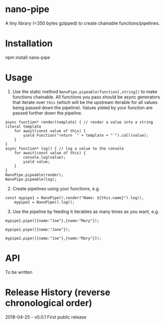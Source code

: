 # nano-pipe
A tiny library (<350 bytes gzipped) to create chainable functions/pipelines.

# Installation

npm install nano-pipe

# Usage

1) Use the static method `NanoPipe.pipeable(function[,string])` to make functions chainable. All functions you pass
should be async generators that iterate over `this` (which will be the upstream iterable for all values being passed down the pipeline).
Values yieled by your function are passed further down the pipeline.

```
async function* render(template) { // render a value into a string literal template
	for await(const value of this) {
		yield Function("return `" + template + "`").call(value);
	}
}
async function* log() { // log a value to the console
	for await(const value of this) {
		console.log(value);
		yield value;
	}
}
NanoPipe.pipeable(render);
NanoPipe.pipeable(log);
```

2) Create pipelines using your functions, e.g.

```
const mypipe1 = NanoPipe().render("Name: ${this.name}").log(),
	mypipe2 = NanoPipe().log();

```

3) Use the pipeline by feeding it iterables as many times as you want, e.g.

```
mypipe1.pipe([{name:"Joe"},{name:"Mary"});

mypipe1.pipe([{name:"Jane"});

mypipe2.pipe([{name:"Joe"},{name:"Mary"}]);
```


# API

To be written

# Release History (reverse chronological order)

2018-04-25 - v0.0.1 First public release
